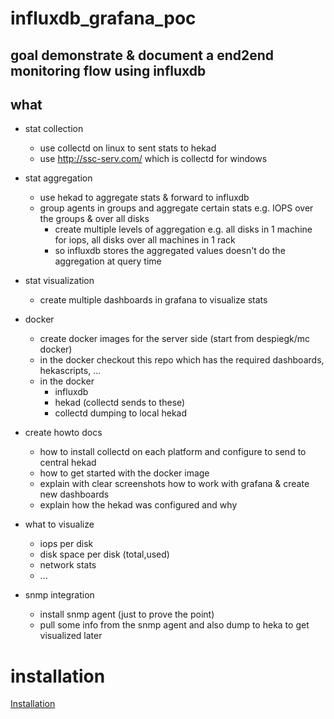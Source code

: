 influxdb_grafana_poc
====================

goal demonstrate & document a end2end monitoring flow using influxdb
--------------------------------------------------------------------

what
----

* stat collection
  * use collectd on linux to sent stats to hekad
  * use http://ssc-serv.com/ which is collectd for windows

* stat aggregation
  * use hekad to aggregate stats & forward to influxdb
  * group agents in groups and aggregate certain stats e.g. IOPS over the groups & over all disks
    * create multiple levels of aggregation e.g. all disks in 1 machine for iops, all disks over all machines in 1 rack
    * so influxdb stores the aggregated values doesn't do the aggregation at query time

* stat visualization
  * create multiple dashboards in grafana to visualize stats

* docker 
  * create docker images for the server side (start from despiegk/mc docker) 
  * in the docker checkout this repo which has the required dashboards, hekascripts, ...
  * in the docker
    * influxdb
    * hekad (collectd sends to these)
    * collectd dumping to local hekad

* create howto docs
  * how to install collectd on each platform and configure to send to central hekad
  * how to get started with the docker image
  * explain with clear screenshots how to work with grafana & create new dashboards
  * explain how the hekad was configured and why
  
* what to visualize
  * iops per disk
  * disk space per disk (total,used)
  * network stats
  * ...

* snmp integration
  * install snmp agent (just to prove the point)
  * pull some info from the snmp agent and also dump to heka to get visualized later

installation
============

[Installation](install/readme.md)

